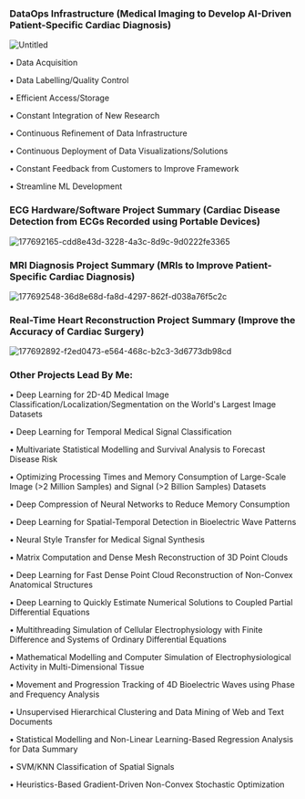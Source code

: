 ### DataOps Infrastructure (Medical Imaging to Develop AI-Driven Patient-Specific Cardiac Diagnosis)
![Untitled](https://user-images.githubusercontent.com/29684281/177958863-725494b8-f566-48e7-b6a4-8005b26b9d8c.png)

•	Data Acquisition

•	Data Labelling/Quality Control

•	Efficient Access/Storage

•	Constant Integration of New Research

•	Continuous Refinement of Data Infrastructure

•	Continuous Deployment of Data Visualizations/Solutions

•	Constant Feedback from Customers to Improve Framework

•	Streamline ML Development

### ECG Hardware/Software Project Summary (Cardiac Disease Detection from ECGs Recorded using Portable Devices)
![177692165-cdd8e43d-3228-4a3c-8d9c-9d0222fe3365](https://user-images.githubusercontent.com/29684281/177954633-f38ca495-0b69-43a8-bc88-92f156651212.png)

### MRI Diagnosis Project Summary (MRIs to Improve Patient-Specific Cardiac Diagnosis)
![177692548-36d8e68d-fa8d-4297-862f-d038a76f5c2c](https://user-images.githubusercontent.com/29684281/177954649-fd6c462f-5f70-4c2f-b98a-cc18f53842c9.png)

### Real-Time Heart Reconstruction Project Summary (Improve the Accuracy of Cardiac Surgery)
![177692892-f2ed0473-e564-468c-b2c3-3d6773db98cd](https://user-images.githubusercontent.com/29684281/177954656-9be277d0-56c2-405e-aeb1-0a3d0e0535a1.png)

### Other Projects Lead By Me:

•	Deep Learning for 2D-4D Medical Image Classification/Localization/Segmentation on the World's Largest Image Datasets

•	Deep Learning for Temporal Medical Signal Classification

•	Multivariate Statistical Modelling and Survival Analysis to Forecast Disease Risk

•	Optimizing Processing Times and Memory Consumption of Large-Scale Image (>2 Million Samples) and Signal (>2 Billion Samples) Datasets

•	Deep Compression of Neural Networks to Reduce Memory Consumption

•	Deep Learning for Spatial-Temporal Detection in Bioelectric Wave Patterns

•	Neural Style Transfer for Medical Signal Synthesis

•	Matrix Computation and Dense Mesh Reconstruction of 3D Point Clouds

•	Deep Learning for Fast Dense Point Cloud Reconstruction of Non-Convex Anatomical Structures

•	Deep Learning to Quickly Estimate Numerical Solutions to Coupled Partial Differential Equations

•	Multithreading Simulation of Cellular Electrophysiology with Finite Difference and Systems of Ordinary Differential Equations

•	Mathematical Modelling and Computer Simulation of Electrophysiological Activity in Multi-Dimensional Tissue

•	Movement and Progression Tracking of 4D Bioelectric Waves using Phase and Frequency Analysis

•	Unsupervised Hierarchical Clustering and Data Mining of Web and Text Documents

•	Statistical Modelling and Non-Linear Learning-Based Regression Analysis for Data Summary

•	SVM/KNN Classification of Spatial Signals

•	Heuristics-Based Gradient-Driven Non-Convex Stochastic Optimization
